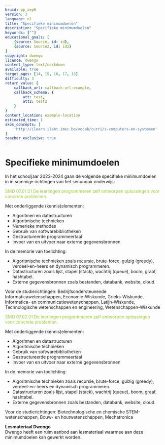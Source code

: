 ```yaml
---
hruid: pp_aep0
version: 3
language: nl
title: "Specifieke minimumdoelen"
description: "Specifieke minimumdoelen"
keywords: [""]
educational_goals: [
    {source: Source, id: id}, 
    {source: Source2, id: id2}
]
copyright: dwengo
licence: dwengo
content_type: text/markdown
available: true
target_ages: [14, 15, 16, 17, 18]
difficulty: 3
return_value: {
    callback_url: callback-url-example,
    callback_schema: {
        att: test,
        att2: test2
    }
}
content_location: example-location
estimated_time: 1
skos_concepts: [
    'http://ilearn.ilabt.imec.be/vocab/curr1/s-computers-en-systemen'
]
teacher_exclusive: true
---
```


# Specifieke minimumdoelen

In het schooljaar 2023-2024 gaan de volgende specifieke minimumdoelen in in sommige richtingen van het secundair onderwijs:

<span style="color: yellowgreen">SMD 07.01.01 De leerlingen programmeren zelf ontworpen oplossingen voor concrete problemen.</span>

Met onderliggende (kennis)elementen:<br>
* Algoritmen en datastructuren
* Algoritmische technieken
* Numerieke methodes
* Gebruik van softwarebibliotheken
* Gestructureerde programmeertaal
* Invoer van en uitvoer naar externe gegevensbronnen

In de memorie van toelichting:<br>
* Algoritmische technieken zoals recursie, brute-force, gulzig (greedy), verdeel-en-heers en dynamisch programmeren.
* Datastructuren zoals lijst, stapel (stack), wachtrij (queue), boom, graaf, hashtabel.
* Externe gegevensbronnen zoals bestanden, databank, website, cloud.

Voor de studierichtingen: Bedrijfsondersteunende Informaticawetenschappen, Economie-Wiskunde, Grieks-Wiskunde, Informatica- en communicatiewetenschappen, Latijn-Wiskunde, Technologische wetenschappen en engineering, Wetenschappen-Wiskunde
 
<span style="color: yellowgreen">SMD 07.02.01 De leerlingen programmeren zelf ontworpen oplossingen voor concrete problemen.</span>

Met onderliggende (kennis)elementen:<br>
* Algoritmen en datastructuren
* Algoritmische technieken
* Gebruik van softwarebibliotheken
* Gestructureerde programmeertaal
* Invoer van en uitvoer naar externe gegevensbronnen

In de memorie van toelichting:<br>
* Algoritmische technieken zoals recursie, brute-force, gulzig (greedy), verdeel-en-heers en dynamisch programmeren.
* Datastructuren zoals lijst, stapel (stack), wachtrij (queue), boom, graaf, hashtabel.
* Externe gegevensbronnen zoals bestanden, databank, website, cloud.
  
Voor de studierichtingen: Biotechnologische en chemische STEM-wetenschappen, Bouw- en houtwetenschappen, Mechatronica

<div class="alert alert-box alert-success">
    <strong>Lesmateriaal Dwengo</strong><br>
    Dwengo heeft een ruim aanbod aan lesmateriaal waarmee aan deze minimumdoelen kan gewerkt worden. 
</div>
